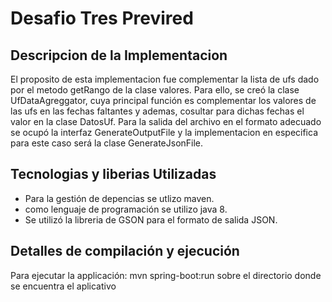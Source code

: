 # Desafio Tres Previred


## Descripcion de la Implementacion
El proposito de esta implementacion fue complementar la lista de ufs dado por el metodo getRango de la clase valores. Para ello, se creó la clase UfDataAgreggator, cuya principal función es complementar los valores de las ufs en las fechas faltantes y ademas, cosultar para dichas fechas el valor en la clase DatosUf. Para la salida del archivo en el formato adecuado se ocupó la interfaz GenerateOutputFile y la implementacion en especifica para este caso será la clase GenerateJsonFile.


## Tecnologias y liberias Utilizadas

- Para la gestión de depencias se utlizo maven. 
- como lenguaje de programación se utilizo java 8.
- Se utilizó la libreria de GSON para el formato de salida JSON. 


## Detalles de compilación y ejecución

Para ejecutar la applicación: mvn spring-boot:run sobre el directorio donde se encuentra el aplicativo